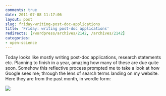 ```yaml
---
comments: true
date: 2011-07-08 11:17:06
layout: post
slug: friday-writing-post-doc-applications
title: 'Friday: writing post-doc applications'
redirects: [/wordpress/archives/2142, /archives/2142]
categories:
- open-science
---
```


Today looks like mostly writing post-doc applications, research statements etc.  Planning to finish in a year, amazing how many of these are due quite soon.  Somehow this reflective process prompted me to take a look at how Google sees me; through the lens of search terms landing on my website.  Here they are from the past month, in wordle form:

![]( http://farm6.staticflickr.com/5116/5915718057_24c2c1246c_o.png )

